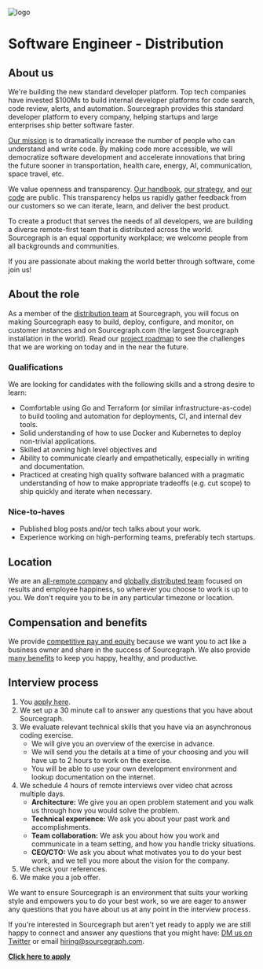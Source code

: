 ![logo](https://sourcegraph.com/.assets/img/sourcegraph-light-head-logo.svg)

# Software Engineer - Distribution

## About us

We're building the new standard developer platform. Top tech companies have invested \$100Ms to build internal developer platforms for code search, code review, alerts, and automation. Sourcegraph provides this standard developer platform to every company, helping startups and large enterprises ship better software faster.

[Our mission](https://sourcegraph.com/plan) is to dramatically increase the number of people who can understand and write code. By making code more accessible, we will democratize software development and accelerate innovations that bring the future sooner in transportation, health care, energy, AI, communication, space travel, etc.

We value openness and transparency. [Our handbook](https://about.sourcegraph.com/handbook), [our strategy](https://about.sourcegraph.com/company/strategy), and [our code](https://github.com/sourcegraph/sourcegraph) are public. This transparency helps us rapidly gather feedback from our customers so we can iterate, learn, and deliver the best product.

To create a product that serves the needs of all developers, we are building a diverse remote-first team that is distributed across the world. Sourcegraph is an equal opportunity workplace; we welcome people from all backgrounds and communities.

If you are passionate about making the world better through software, come join us!

## About the role

As a member of the [distribution team](https://about.sourcegraph.com/handbook/engineering/distribution) at Sourcegraph, you will focus on making Sourcegraph easy to build, deploy, configure, and monitor, on customer instances and on Sourcegraph.com (the largest Sourcegraph installation in the world). Read our [project roadmap](https://docs.google.com/document/d/1cBsE9801DcBF9chZyMnxRdolqM_1c2pPyGQz15QAvYI/edit#heading=h.mi8zg2ql2uc6) to see the challenges that we are working on today and in the near the future.

### Qualifications

We are looking for candidates with the following skills and a strong desire to learn:

- Comfortable using Go and Terraform (or similar infrastructure-as-code) to build tooling and automation for deployments, CI, and internal dev tools.
- Solid understanding of how to use Docker and Kubernetes to deploy non-trivial applications.
- Skilled at owning high level objectives and
- Ability to communicate clearly and empathetically, especially in writing and documentation.
- Practiced at creating high quality software balanced with a pragmatic understanding of how to make appropriate tradeoffs (e.g. cut scope) to ship quickly and iterate when necessary.

### Nice-to-haves

- Published blog posts and/or tech talks about your work.
- Experience working on high-performing teams, preferably tech startups.

## Location

We are an [all-remote company](https://about.sourcegraph.com/company/remote) and [globally distributed team](https://about.sourcegraph.com/company/team) focused on results and employee happiness, so wherever you choose to work is up to you. We don't require you to be in any particular timezone or location.

## Compensation and benefits

We provide [competitive pay and equity](https://about.sourcegraph.com/handbook/people-ops/compensation) because we want you to act like a business owner and share in the success of Sourcegraph. We also provide [many benefits](https://about.sourcegraph.com/handbook/people-ops/benefits-and-perks) to keep you happy, healthy, and productive.

## Interview process

1. You [apply here](https://hire.withgoogle.com/public/jobs/sourcegraphcom/view/P_AAAAAADAAC5E303MXJieJl?trackingTag=careersRepository).
1. We set up a 30 minute call to answer any questions that you have about Sourcegraph.
1. We evaluate relevant technical skills that you have via an asynchronous coding exercise.
   - We will give you an overview of the exercise in advance.
   - We will send you the details at a time of your choosing and you will have up to 2 hours to work on the exercise.
   - You will be able to use your own development environment and lookup documentation on the internet.
1. We schedule 4 hours of remote interviews over video chat across multiple days.
   - **Architecture:** We give you an open problem statement and you walk us through how you would solve the problem.
   - **Technical experience:** We ask you about your past work and accomplishments.
   - **Team collaboration:** We ask you about how you work and communicate in a team setting, and how you handle tricky situations.
   - **CEO/CTO:** We ask you about what motivates you to do your best work, and we tell you more about the vision for the company.
1. We check your references.
1. We make you a job offer.

We want to ensure Sourcegraph is an environment that suits your working style and empowers you to do your best work, so we are eager to answer any questions that you have about us at any point in the interview process.

If you're interested in Sourcegraph but aren't yet ready to apply we are still happy to connect and answer any questions that you might have: [DM us on Twitter](https://twitter.com/srcgraph) or email hiring@sourcegraph.com.

**[Click here to apply](https://hire.withgoogle.com/public/jobs/sourcegraphcom/view/P_AAAAAADAAC5E303MXJieJl?trackingTag=careersRepository)**
